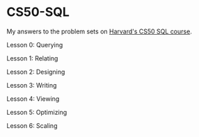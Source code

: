 # CS50-SQL

My answers to the problem sets on [Harvard's CS50 SQL course](https://cs50.harvard.edu/sql/).

Lesson 0: Querying

Lesson 1: Relating

Lesson 2: Designing

Lesson 3: Writing

Lesson 4: Viewing

Lesson 5: Optimizing

Lesson 6: Scaling
